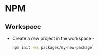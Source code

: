 # NPM

## Workspace
- Create a new project in the workspace - 
    ```sh
    npm init -ws packages/my-new-package`
    ```
